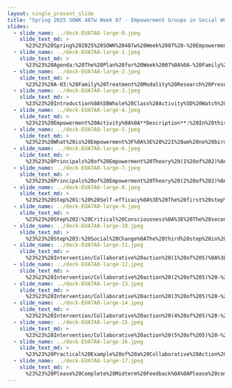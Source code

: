 ```yaml
---
layout: single_present_slide
title: "Spring 2025 SOWK 487w Week 07 - Empowerment Groups in Social Work"
slides:
  - slide_name: ../deck-EUA7A8-large-0.jpeg
    slide_text_md: >
      %23%23%20Spring%202025%20SOWK%20487w%20Week%2007%20-%20Empowerment%20Groups%20in%20Social%20Work%0A%0Atitle:%20Spring%202025%20SOWK%20487w%20Week%2007%20-%20Empowerment%20Groups%20in%20Social%20Work%0Adate:%202025-03-04%2020:55:52%0Alocation:%20Heritage%20University%0Atags:%0A%20%20-%20Heritage%20University%0A%20%20-%20BASW%20Program%0A%20%20-%20SOWK%20487w%0Apresentation_video:%20%3E%0A%20%20%22%22%0Adescription:%20%3E%0A%0AWe%20return%20to%20the%20topic%20of%20work%20with%20families%20in%20week%20seven.%20Students%20will%20complete%20their%20presentations%20and%20share%20evidence-based%20family%20treatment%20modalities.%20They%20will%20also%20start%20reading%20a%20portion%20of%20the%20content%20from%20Washington%20Coalition%20of%20Sexual%20Assault%20Programs%20(2014)%20Section%201,%20which%20presents%20a%20model%20for%20psychoeducational%20groups.%20During%20class,%20we%20will%20look%20at%20the%20empowerment%20theory%20in%20group%20work%20and%20some%20examples%20of%20how%20this%20is%20implemented.%20The%20agenda%20for%20class%20this%20week%20is%20as%20follows:%0A%0A-%20Family%20Treatment%20Modality%20Research%20Presentations%0A-%20Empowerment%20theory%20and%20group%20work%0A-%20Midterm%20Feedback%0A%0A%0A
  - slide_name: ../deck-EUA7A8-large-1.jpeg
    slide_text_md: >
      %23%23%20Agenda:%20The%20Plan%20for%20Week%2007%0A%0A-%20Family%20Treatment%20Modality%20Research%20Presentations%0A-%20Empowerment%20theory%20and%20group%20work%0A-%20Midterm%20Feedback%0A%0A
  - slide_name: ../deck-EUA7A8-large-2.jpeg
    slide_text_md: >
      %23%23%20A-03:%20Family%20Treatment%20Modality%20Research%20Presentations%0A%0A%5BWhole%20Group%20Activity%5D%20Students%20will%20work%20in%20their%20groups%20to%20complete%20their%20presentations%20before%20the%20class.%0A%0A
  - slide_name: ../deck-EUA7A8-large-3.jpeg
    slide_text_md: >
      %23%23%20Introduction%0A%5BWhole%20Class%20Activity%5D%20Watch%20the%20Pinky%20and%20the%20Brain%20video%20clip.%0A%0A%3E%20The%20readings%20this%20week%20is%20focused%20on%20psycho%20educational%20group,%20but%20fits%20with%20the%20framework%20of%20empowerment-based%20advocacy.%20I%20want%20spend%20some%20time%20sharing%20what%20empowerment%20theory%20looks%20like,%20how%20it%20works%20with%20individuals%20and%20in%20a%20group.%20Whenever%20I%20think%20about%20those%20subjects%20I%20also%20get%20the%20feeling%20that%20we%20have%20to%20find%20ways%20to%20take%20over%20the%20world.%0A%0A
  - slide_name: ../deck-EUA7A8-large-4.jpeg
    slide_text_md: >
      %23%23%20Empowerment%20Activity%0A%0A**Description**:%20In%20this%20activity,%20approximately%201/3%20of%20the%20participants%20will%20be%20given%20a%20lollipop.%20Each%20participant%20with%20a%20lollipop%20can%20voice%20their%20ideas%20and%20are%20%22empowered,%22%20while%20people%20without%20lollipops%20do%20not%20have%20a%20voice%20and%20are%20seen%20as%20tokens.%0A%0A**Purpose**:%20This%20activity%20can%20demonstrate%20the%20importance%20of%20empowerment%20and%20ensure%20that%20everyone%20is%20self-determined%20and%20has%20a%20voice.%0A%0A**Recommended%20Group%20Size**:%20any%20size%20of%20group%0A**Estimated%20time**:%2015-20%20minutes%0A%0A**Activity%20Summary**:%20As%20participants%20are%20seated%20(or%20before%20the%20activity),%20hand%20out%20lollipops%20to%20every%20third%20or%20fourth%20person%20(after%20the%20activity,%20others%20can%20also%20have%20the%20lollipops).%20Participants%20must%20be%20informed%20that%20the%20lollipops%20are%20for%20an%20activity%20and%20must%20wait%20to%20eat%20them.%20In%20this%20activity,%20participants%20with%20lollipops%20are%20people%20with%20a%20voice,%20who%20are%20empowered,%20and%20whose%20ideas%20are%20seen%20as%20valuable;%20In%20contrast,%20the%20participants%20without%20lollipops%20are%20seen%20as%20tokens%20who%20are%20not%20seen%20as%20having%20valuable%20ideas.%20This%20activity%20will%20demonstrate%20the%20importance%20of%20empowerment%20and%20establishing%20your%20voice.%0A%0ALeader%20Instructions%20with%20a%20Draft%20Script%20of%20Directions:%0A-%20Below%20are%20keywords%20that%20should%20be%20included%20in%20the%20introduction%20and%20conclusion.%0A%20%20%20%20%20%20%20%20%0A**Key%20Points**%0A%0A-%20Give%20lollipops%20to%20every%20third%20to%20fourth%20participant%0A-%20Clearly%20state%20that%20the%20lollipops%20will%20be%20used%20for%20the%20activity%20and%20that%20people%20can%20get%20lollipops%20after%20the%20activity%0A-%20Throughout%20the%20activity,%20emphasize%20how%20brilliant,%20fabulous,%20beautiful,%20etc.%20the%20group%20with%20the%20lollipops%20is%20while%20exaggerating%20how%20much%20the%20people%20without%20lollipops%20are%20not.%0A-%20Introduce%20the%20icebreaker%0A%0A%3E%20State%20that%20you%20will%20be%20discussing%20how%20to%20best%20assist%20youth%20with%20disabilities%20with%20$1%20million%20and%20want%20ideas%20from%20everyone%0A%0A-%20As%20you%20get%20responses,%20emphasize%20how%20amazing%20the%20ideas%20are%20from%20the%20people%20with%20lollipops%20and%20how%20much%20%22better%22%20they%20are%20than%20the%20others%0A-%20The%20importance%20here%20is%20not%20the%20ideas%20or%20ways%20to%20spend%20money%20but%20rather%20to%20clearly%20show%20a%20bias%20for%20people%20with%20lollipops%0A%0A**Concluding%20Points%20and%20Discussion%20Questions**%0A%0A-%20After%20a%20few%20minutes%20of%20discussing%20ways%20to%20spend%20money,%20end%20the%20discussion%0A-%20This%20activity%20wasn't%20about%20deciding%20on%20money;%20it%20was%20about%20biases%20and%20not%20having%20your%20voice%20heard%0A-%20Who%20did%20we%20listen%20to%3F%20(Answer:%20people%20with%20lollipops).%0A-%20We%20used%20a%20wholly%20subjective%20and%20irrelevant%20quality%20to%20determine%20who%20we%20would%20listen%20to.%0A-%20Often,%20people%20with%20disabilities%20may%20be%20seen%20as%20not%20having%20a%20lollipop%20and%20are%20therefore%20not%20listened%20to.%0A-%20What%20did%20it%20feel%20not%20to%20be%20listened%20to%3F%0A-%20How%20did%20you%20feel%20about%20the%20people%20who%20do%20have%20lollipops%3F%20Were%20you%20mad%20at%20them%3F%20Did%20you%20feel%20betrayed%3F%20Did%20you%20feel%20separated%20from%20them%20or%20connected%20to%20other%20people%20who%20did%20or%20did%20not%20have%20a%20lollipop%20like%20you%3F%0A%0A%0AReference:%0A%0AThis%20activity%20is%20Empowerment,%20Advocacy,%20and%20Leadership%20Activity%201,%20taken%20from%20(http://berkstransition.org/wp-content/uploads/2012/05/activity1.pdf).%20It%20is%20no%20longer%20available%20on%20their%20website.%0A%0A
  - slide_name: ../deck-EUA7A8-large-5.jpeg
    slide_text_md: >
      %23%23%20What%20is%20Empowerment%3F%0A%3E%20%22I%20am%20no%20bird;%20and%20no%20net%20ensnares%20me:%20I%20am%20a%20free%20human%20being%20with%20an%20independent%20will%22%20%0A%3E%20--%20Charlotte%20Bront%C3%AB,%20Jane%20Eyre%0A%0A%3E%20So%20what%20is%20empowerment,%20what%20does%20it%20mean%3F%0A%0A%0A%3E%20%5BSmall%20Group%20Activity%5D%20Have%20class%20break%20up%20into%20small%20groups%20(partners%20or%20trios)%20and%20come%20up%20with%20a%20definition%20for%20what%20empowerment%0A%0A-%20What%20is%20it%3F%0A-%20Why%20it's%20important%3F%0A-%20How%20we%20do%20it%3F%0A%0A
  - slide_name: ../deck-EUA7A8-large-6.jpeg
    slide_text_md: >
      %23%23%20Principals%20of%20Empowerment%20Theory%20(1%20of%202)%0A%3E%20Empowerment%20theory%20has%20some%20primary%20principles%20in%20general,%20not%20just%20as%20it%20relates%20to%20working%20with%20groups.%0A%0A%0A1.%20All%20oppression%20should%20be%20fought%0A2.%20A%20systematic%20understanding%20of%20oppression%20must%20be%20maintained%0A3.%20People%20are%20capable%20of%20empowering%20themselves%0A4.%20People%20need%20to%20connect%20with%20others%20to%20work%20on%20empowerment%0A5.%20Clinician%20and%20the%20client%20share%20power%0A%0A(Robbins%20et%20al.,%202006)%0A%0A
  - slide_name: ../deck-EUA7A8-large-7.jpeg
    slide_text_md: >
      %23%23%20Principals%20of%20Empowerment%20Theory%20(2%20of%202)%0A%0A6.%20%20Client%20centered%20with%20the%20client%20being%20encouraged%20to%20tell%20own%20story%20%26%20develop%20own%20goals%0A7.%20%20Client%20as%20%22victor%20not%20victim%22%20%0A8.%20%20Social%20change%20is%20goal,%20not%20symptom%20reduction.%0A9.%20%20Clinicians%20must%20examine%20how%20their%20practice%20may%20disempower%20clients%0A10.%20Clinician%20may%20need%20to%20be%20socially%20and%20politically%20active%20to%20address%20meso%20and%20macro%20needs%20%5Blocal,%20national,%20global%20issues%5D%0A%0A%3Cdiv%20style%3D%22text-align:%20center%22%20markdown%3D%221%22%3E%0AReference%0A%3C/div%3E%0A%3Cdiv%20style%3D%22margin:%200%200%200%202em;%20text-indent:%20-2em;%22%20markdown%3D%221%22%3E%0A%0ARobbins,%20S.%20C.%20Chatterjee,%20P.,%20Canda,%20E.%20R.(2006)%20_Contemporary%20human%20behavior%20theory:%20a%20critical%20perspective%20for%20social%20work_.%20University%20of%20Michigan:%20Pearson/A%20and%20B%0A%0A%3C/div%3E%0A%0A
  - slide_name: ../deck-EUA7A8-large-8.jpeg
    slide_text_md: >
      %23%23%20Step%201:%20%20Self-efficacy%0A%3E%20The%20first%20step%20in%20empowerment%20theory%20is%20empowering%20the%20client.%20%20This%20means%20helping%20them%20to%20gain%20self-efficacy.%20%20This%20can%20be%20done%20by%20the%20following:%20%0A%0A-%20Skill%20building%0A-%20Gaining%20self-awareness%0A-%20Learning%20to%20navigate%20systems%0A%0A
  - slide_name: ../deck-EUA7A8-large-9.jpeg
    slide_text_md: >
      %23%23%20Step%202:%20Critical%20Consciousness%0A%3E%20The%20second%20step%20in%20empowerment%20theory%20is%20connecting%20the%20client%20to%20the%20%22bigger%20picture.%22%20%20This%20means%20helping%20them%20to%20gain%20a%20critical%20consciousness%20about%20oppression%20and%20obstacles.%20%20Some%20examples%20of%20this%20are%20as%20follows:%0A%0A-%20Identifying%20barriers%0A-%20Defining%20power%0A-%20Connecting%20the%20client%20to%20a%20group%0A-%20Letting%20them%20know%20they%20aren't%20alone%0A%0A%0A
  - slide_name: ../deck-EUA7A8-large-10.jpeg
    slide_text_md: >
      %23%23%20Step%203:%20Social%20Change%0AThe%20third%20step%20in%20empowerment%20theory%20is%20creating%20more%20significant%20social%20change.%20The%20following%20are%20some%20possible%20ideas:%0A%0A-%20Creating%20policy%20and%20or%20legal%20changes%0A-%20Have%20the%20client%20act%20as%20a%20mentor%0A-%20Connect%20to%20another%20activity%20that%20allows%20them%20to%20make%20social%20change%0A%0A
  - slide_name: ../deck-EUA7A8-large-11.jpeg
    slide_text_md: >
      %23%23%20Intervention/Collaborative%20action%20(1%20of%205)%0A%3E%20The%20following%20parts%20of%20doing%20empowerment%20theory%20with%20groups%20or%20in%20mezzo%20practice.%20It%20closely%20aligns%20with%20steps%20two%20and%20three%20of%20the%20micro%20practice.%0A%0A-%20Planning%0A-%20Consciousness%20Raising%20/%20Conscientiazation%0A-%20Social%20/%20Collective%20action%0A-%20Embeddedness%20in%20the%20community%0A%0A(Breton,%202017)%0A%0A
  - slide_name: ../deck-EUA7A8-large-12.jpeg
    slide_text_md: >
      %23%23%20Intervention/Collaborative%20action%20(2%20of%205)%20-%20Planning%0A%3E%20Planning%20is%20the%20basis%20of%20any%20process.%20Some%20criteria%20are%20essential%20to%20consider%20when%20planning.%20%0A%0A-%20Inclusive%20to%20all%20participants%0A-%20Important%20that%20participants%20understand%20purpose%20of%20the%20group%0A-%20Focus%20is%20on%20both%20personal%20and%20social%20change%0A-%20Involves%20risk%20(i.e.%20doing%20social%20change%20and%20challenges)%0A-%20Takes%20time%0A%0A(Breton,%202017)%0A%0A
  - slide_name: ../deck-EUA7A8-large-13.jpeg
    slide_text_md: >
      %23%23%20Intervention/Collaborative%20action%20(3%20of%205)%20-%20Consciousness%20Raising%20/%20Conscientization%0A%3E%20The%20consciousness-raising%20stage%20is%20when%20collaborative%20action%20starts.%20%0A%0A-%20Start%20of%20collaborative%20action%0A-%20Mutual%20aid%20model%0A-%20Developing%20actions%20to%20address%20needs%20expressed%0A%0A(Breton,%202017)%0A%0A
  - slide_name: ../deck-EUA7A8-large-14.jpeg
    slide_text_md: >
      %23%23%20Intervention/Collaborative%20action%20(4%20of%205)%20-%20Social%20/%20Collective%20action%0A%3E%20When%20we%20move%20on%20to%20the%20actual%20implementation%20and%20making%20changes%20in%20the%20community%20or%20other%20locations%20is%20where%20things%20get%20exciting.%0A%0A-%20Implement%20the%20actions%20to%20address%20expressed%20needs%0A%0A(Breton,%202017)%0A%0A
  - slide_name: ../deck-EUA7A8-large-15.jpeg
    slide_text_md: >
      %23%23%20Intervention/Collaborative%20action%20(5%20of%205)%20-%20Embeddedness%20in%20the%20community%0A%3E%20The%20final%20stage%20is%20around%20embeddeness%20and%20is%20the%20post-action%20stage.%0A%0A-%20Poststage%20portion%20of%20the%20group%0A-%20What%20does%20it%20look%20like%20when%20you%20are%20finished%20or%20end%20%0A-%20How%20do%20we%20consolidate%20changes%20made%20%0A%0A%3Cdiv%20style%3D%22text-align:%20center%22%20markdown%3D%221%22%3E%0AReference%0A%3C/div%3E%0A%3Cdiv%20style%3D%22margin:%200%200%200%202em;%20text-indent:%20-2em;%22%20markdown%3D%221%22%3E%0A%0ABreton,%20M.%20(2017).%20Chapter%2004%20-%20An%20empowerment%20perspective.%20In%20C.%20D.%20Garvin,%20L.%20M.%20Gutierrez,%20%26%20M.%20J.%20Galinsky%20(Eds.),%20_Handbook%20of%20Social%20Work%20with%20Groups_%20(pp.%2055-75).%20The%20Guilford%20Press.%20%0A%0A%3C/div%3E%0A%0A
  - slide_name: ../deck-EUA7A8-large-16.jpeg
    slide_text_md: >
      %23%23%20Practical%20Example%20of%20a%20Collaborative%20Action%20Group%0A%3E%20To%20provide%20an%20example%20of%20this,%20I%20want%20to%20share%20a%20little%20bit%20about%20one%20of%20my%20colleagues%20at%20the%20University%20of%20the%20California%20Institute%20of%20Integral%20Studies.%20Last%20spring%20I%20was%20in%20California%20for%20our%20Residential%20Intensive%20for%20my%20program,%20and%20I%20attended%20her%20dissertation%20defense.%0A%0A-%20Discussion%20about%20the%20study%0A-%20Impact%20of%20the%20presentations%0A-%20Movement%20for%20me%20to%20participatory%20action%20research%20for%20my%20own%20project%0A-%20Start%20of%20a%20non%20profit,%20movement%20within%20the%20government...%20etc.%0A%0A%3Cdiv%20style%3D%22text-align:%20center%22%20markdown%3D%221%22%3E%0AReference%0A%3C/div%3E%0A%3Cdiv%20style%3D%22margin:%200%200%200%202em;%20text-indent:%20-2em;%22%20markdown%3D%221%22%3E%0A%0AMontgomery%20Di%20Marco,%20A.%20(2020).%20_How%20a%20group%20of%20refugee-immigrant%20women%20living%20in%20the%20diaspora%20in%20Metro-Vancouver%20define%20flourishing%20and%20experience%20participatory-hospitality:%20A%20feminist%20participatory%20action%20research%20project_%20California%20Institute%20of%20Integral%20Studies.%0A%0A%3C/div%3E%0A%0A%0A
  - slide_name: ../deck-EUA7A8-large-17.jpeg
    slide_text_md: >
      %23%23%20Please%20Complete%20Midterm%20Feedback%0A%0APlease%20complete%20your%20%5Bmidterm%20feedback%5D(https://p17.courseval.net/etw/ets/et.asp%3FCFNK%3DBA87C336-3D36-4861-A385-E14B5EB9F204%26nxappid%3DHU2%26nxmid%3DGetSurveyForm%26wsedrq%3DD0KEKIY306)%0A
---
```

